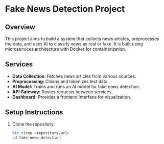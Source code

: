 # Fake News Detection Project

## Overview
This project aims to build a system that collects news articles, preprocesses the data, and uses AI to classify news as real or fake. It is built using microservices architecture with Docker for containerization.

## Services
- **Data Collection:** Fetches news articles from various sources.
- **Preprocessing:** Cleans and tokenizes text data.
- **AI Model:** Trains and runs an AI model for fake news detection.
- **API Gateway:** Routes requests between services.
- **Dashboard:** Provides a frontend interface for visualization.

## Setup Instructions
1. Clone the repository:
   ```bash
   git clone <repository-url>
   cd fake-news-detection
